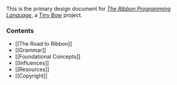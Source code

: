 This is the primary design document for *[The Ribbon Programming Language](https://ribbon-lang.com)*, a [Tiny Bow](https://tinybow.org) project.


### Contents

* [[The Road to Ribbon]]
* [[Grammar]]
* [[Foundational Concepts]]
* [[Influences]]
* [[Resources]]
* [[Copyright]]
